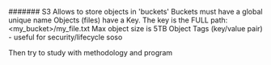 #######
S3
Allows to store objects in 'buckets'
Buckets must have a global unique name
Objects (files) have a Key. The key is the FULL path:
<my_bucket>/my_file.txt
Max object size is 5TB
Object Tags (key/value pair) - useful for security/lifecycle
soso


Then try to study with methodology and program